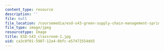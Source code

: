 ```yaml
---
content_type: resource
description: ''
file: null
file_location: /coursemedia/esd-s43-green-supply-chain-management-spring-2014/ca3c0f01598712a48bfce57472554dd3_ESD-S43_classroom-1.jpg
file_type: image/jpeg
resourcetype: Image
title: ESD-S43_classroom-1.jpg
uid: ca3c0f01-5987-12a4-8bfc-e57472554dd3
---
```

